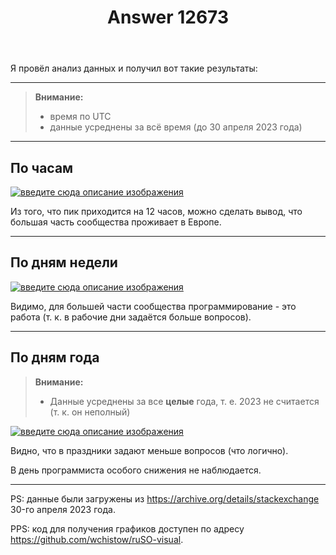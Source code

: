 ﻿---
title: "Answer 12673"
se.owner.user_id: 507426
se.owner.display_name: "wchistow"
se.owner.link: "https://ru.meta.stackoverflow.com/users/507426/wchistow"
se.answer_id: 12673
se.question_id: 12672
se.post_type: answer
se.is_accepted: True
---
<p>Я провёл анализ данных и получил вот такие результаты:</p>
<hr />
<blockquote>
<p><strong>Внимание:</strong></p>
<ul>
<li>время по UTC</li>
<li>данные усреднены за всё время (до 30 апреля 2023 года)</li>
</ul>
</blockquote>
<hr />
<h2>По часам</h2>
<p><a href="https://i.stack.imgur.com/9MyNu.png" rel="nofollow noreferrer"><img src="https://i.stack.imgur.com/9MyNu.png" alt="введите сюда описание изображения" /></a></p>
<p>Из того, что пик приходится на 12 часов, можно сделать вывод, что большая часть сообщества проживает в Европе.</p>
<hr />
<h2>По дням недели</h2>
<p><a href="https://i.stack.imgur.com/cXDaP.png" rel="nofollow noreferrer"><img src="https://i.stack.imgur.com/cXDaP.png" alt="введите сюда описание изображения" /></a></p>
<p>Видимо, для большей части сообщества программирование - это работа (т. к. в рабочие дни задаётся больше вопросов).</p>
<hr />
<h2>По дням года</h2>
<blockquote>
<p><strong>Внимание:</strong></p>
<ul>
<li>Данные усреднены за все <strong>целые</strong> года, т. е. 2023 не считается (т. к. он неполный)</li>
</ul>
</blockquote>
<p><a href="https://i.stack.imgur.com/JPT4N.png" rel="nofollow noreferrer"><img src="https://i.stack.imgur.com/JPT4N.png" alt="введите сюда описание изображения" /></a></p>
<p>Видно, что в праздники задают меньше вопросов (что логично).</p>
<p>В день программиста особого снижения не наблюдается.</p>
<hr />
<p>PS: данные были загружены из <a href="https://archive.org/details/stackexchange" rel="nofollow noreferrer">https://archive.org/details/stackexchange</a> 30-го апреля 2023 года.</p>
<p>PPS: код для получения графиков доступен по адресу <a href="https://github.com/wchistow/ruSO-visual" rel="nofollow noreferrer">https://github.com/wchistow/ruSO-visual</a>.</p>
